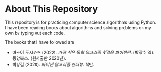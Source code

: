 About This Repository
=================

This repository is for practicing computer science algorithms using Python. I have been reading books about algorithms and solving problems on my own by typing out each code.   

The books that I have followed are   

* 마스이 도시카츠 (2022). *가장 쉬운 독학 알고리즘 첫걸음 파이썬편*. (박광수 역). 동양북스. (원서출판 2020년).
* 박상길 (2020). *파이썬 알고리즘 인터뷰*. 책만.

